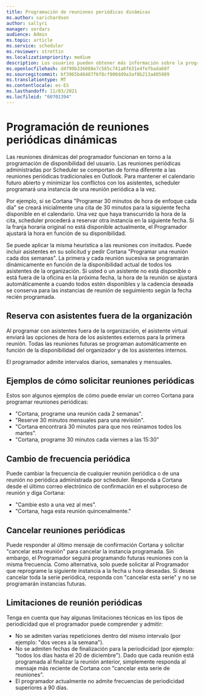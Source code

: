 ```yaml
---
title: Programación de reuniones periódicas dinámicas
ms.author: sarichardson
author: sallyri
manager: serdars
audience: Admin
ms.topic: article
ms.service: scheduler
ms.reviewer: strettin
ms.localizationpriority: medium
description: Los usuarios pueden obtener más información sobre la programación de reuniones periódicas dinámicas.
ms.openlocfilehash: d4f99b336088e7c565c741a8f631e4fefbada68f
ms.sourcegitcommit: bf3965b46487f6f8cf900dd9a3af8b213a405989
ms.translationtype: MT
ms.contentlocale: es-ES
ms.lasthandoff: 11/03/2021
ms.locfileid: "60701394"
---
```

# <a name="scheduling-dynamic-recurring-meetings"></a>Programación de reuniones periódicas dinámicas

Las reuniones dinámicas del programador funcionan en torno a la programación de disponibilidad del usuario. Las reuniones periódicas administradas por Scheduler se comportan de forma diferente a las reuniones periódicas tradicionales en Outlook. Para mantener el calendario futuro abierto y minimizar los conflictos con los asistentes, scheduler programará una instancia de una reunión periódica a la vez.

Por ejemplo, si se Cortana "Programar 30 minutos de hora de enfoque cada día" se creará inicialmente una cita de 30 minutos para la siguiente fecha disponible en el calendario.  Una vez que haya transcurrido la hora de la cita, scheduler procederá a reservar otra instancia en la siguiente fecha. Si la franja horaria original no está disponible actualmente, el Programador ajustará la hora en función de su disponibilidad.

Se puede aplicar la misma heurística a las reuniones con invitados. Puede incluir asistentes en su solicitud y pedir Cortana "Programar una reunión cada dos semanas". La primera y cada reunión sucesiva se programarán dinámicamente en función de la disponibilidad actual de todos los asistentes de la organización. Si usted o un asistente no está disponible o está fuera de la oficina en la próxima fecha, la hora de la reunión se ajustará automáticamente a cuando todos estén disponibles y la cadencia deseada se conserva para las instancias de reunión de seguimiento según la fecha recién programada.

## <a name="booking-with-attendees-outside-your-organization"></a>Reserva con asistentes fuera de la organización

Al programar con asistentes fuera de la organización, el asistente virtual enviará las opciones de hora de los asistentes externos para la primera reunión. Todas las reuniones futuras se programan automáticamente en función de la disponibilidad del organizador y de los asistentes internos.

El programador admite intervalos diarios, semanales y mensuales.

## <a name="examples-of-how-to-request-recurring-meetings"></a>Ejemplos de cómo solicitar reuniones periódicas

Estos son algunos ejemplos de cómo puede enviar un correo Cortana para programar reuniones periódicas:

- "Cortana, programe una reunión cada 2 semanas".
- "Reserve 30 minutos mensuales para una revisión".
- "Cortana encontrará 30 minutos para que nos reúnamos todos los martes".
- "Cortana, programe 30 minutos cada viernes a las 15:30"

## <a name="changing-recurring-frequency"></a>Cambio de frecuencia periódica

Puede cambiar la frecuencia de cualquier reunión periódica o de una reunión no periódica administrada por scheduler. Responda a Cortana desde el último correo electrónico de confirmación en el subproceso de reunión y diga Cortana:

- "Cambie esto a una vez al mes".
- "Cortana, haga esta reunión quincenalmente."

## <a name="cancelling-recurring-meetings"></a>Cancelar reuniones periódicas

Puede responder al último mensaje de confirmación Cortana y solicitar "cancelar esta reunión" para cancelar la instancia programada. Sin embargo, el Programador seguirá programando futuras reuniones con la misma frecuencia. Como alternativa, solo puede solicitar al Programador que reprograme la siguiente instancia a la fecha u hora deseadas. Si desea cancelar toda la serie periódica, responda con "cancelar esta serie" y no se programarán instancias futuras.

## <a name="recurring-meeting-limitations"></a>Limitaciones de reunión periódicas

Tenga en cuenta que hay algunas limitaciones técnicas en los tipos de periodicidad que el programador puede comprender y admitir:

- No se admiten varias repeticiones dentro del mismo intervalo (por ejemplo: "dos veces a la semana").
- No se admiten fechas de finalización para la periodicidad (por ejemplo: "todos los días hasta el 20 de diciembre"). Dado que cada reunión está programada al finalizar la reunión anterior, simplemente responda al mensaje más reciente de Cortana con "cancelar esta serie de reuniones".
- El programador actualmente no admite frecuencias de periodicidad superiores a 90 días.
